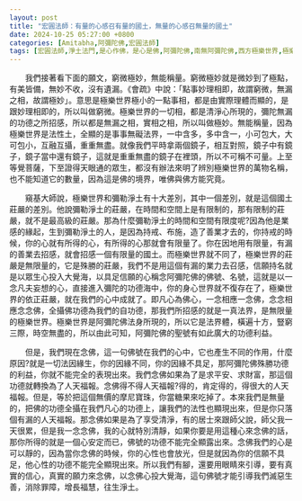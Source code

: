 ```yaml
---
layout: post
title: "宏圓法師：有量的心感召有量的國土，無量的心感召無量的國土"
date: 2024-10-25 05:27:00 +0800
categories: [Amitabha,阿彌陀佛,宏圓法師]
tags: [宏圓法師,淨土法門,是心作佛，是心是佛,阿彌陀佛,南無阿彌陀佛,西方極樂世界,極樂世界,念佛,十念法,都攝六根,老實念佛,帶業往生,信願持名,無量壽經,華嚴經,一即一切，一切即一,不可以少善根福德因緣得生彼國,凡所有相，皆是虛妄,一切有為法，如夢幻泡影,地獄門前僧道多,魔障,道高一尺，魔高一丈,謠言止於智者,佛氏門中，有求必應,因果通三世,三尸神,祿盡人亡,福報,天地有司過之神,楞嚴經,魔境,無佛亦無魔,起心動念,邪師說法，如恆河沙,佛法重實質不重形式,起心動念,不間斷,蓮花,佛力加持,因果,持戒,身口意,五戒,持戒,果報,懺悔]
---
```


　　我們接著看下面的願文，窮微極妙，無能稱量。窮微極妙就是微妙到了極點，有美皆備，無妙不收，沒有遺漏。《會疏》中說：「點事妙理相即，故謂窮微，無漏之相，故謂極妙」。意思是極樂世界極小的一點事相，都是由實際理體而顯的，是跟妙理相即的，所以叫做窮微。極樂世界的一切相，都是清淨心所現的，彌陀無漏的功德之所招感，所以都是無漏之相，實相之相，所以叫做極妙。無能稱量，因為極樂世界是法性土，全顯的是事事無礙法界，一中含多，多中含一，小可包大，大可包小，互融互攝，重重無盡。就像我們平時拿兩個鏡子，相互對照，鏡子中有鏡子，鏡子當中還有鏡子，這就是重重無盡的鏡子在裡頭，所以不可稱不可量。上至等覺菩薩，下至證得天眼通的眾生，都沒有辦法來明了辨別極樂世界的萬物名稱，也不能知道它的數量，因為這是佛的境界，唯佛與佛方能究竟。      

　　窺基大師說，極樂世界和彌勒淨土有十大差別，其中一個差別，就是這個國土莊嚴的差別。他說彌勒淨土的莊嚴，在時間和空間上是有限制的，那有限制的莊嚴，就不是最高級的莊嚴。那為什麼彌勒淨土的時間和空間有限度呢?因為他是業感的緣起，生到彌勒淨土的人，是因為持戒、布施，造了善業才去的，你持戒的時候，你的心就有所得的心，有所得的心那就會有限量了。你在因地用有限量，有漏的善業去招感，就會招感一個有限量的國土。而極樂世界就不同了，極樂世界的莊嚴是無限量的，它是殊勝的莊嚴，我們不是用這個有漏的業力去召感，信願持名就是以眾生心投入大覺海，以具足信願的心稱念阿彌陀佛的佛號、名號，這就是以一念凡夫妄想的心，直接進入彌陀的功德海中，你的身心世界就不復存在了，極樂世界的依正莊嚴，就在我們的心中成就了。即凡心為佛心，一念相應一念佛，念念相應念念佛，全攝佛功德為我們的自功德，那我們所招感的就是一真法界，是無限量的極樂世界。極樂世界是阿彌陀佛法身所現的，所以它是法界體，橫遍十方，豎窮三際，時空無盡的，所以由此可知，阿彌陀佛的聖號有如此廣大的功德利益。       

　　但是，我們現在念佛，這一句佛號在我們的心中，它也產生不同的作用，什麼原因?就是一切法因緣生，你的因緣不同，你的因緣不具足，那阿彌陀佛殊勝功德的利益，你就不能完全的表現出來。我們念佛如果為了是求平安、求財富，那這個功德就轉換為了人天福報。念佛得不得人天福報?得的，肯定得的，得很大的人天福報。但是，等於把這個無價的摩尼寶珠，你當糖果來吃掉了。本來我們是無量的，把佛的功德全攝在我們凡心的功德上，讓我們的法性也顯現出來，但是你只落個有漏的人天福報。那念佛如果是為了享受清淨，有的居士來跟師父說，師父我一天很累，但是我一念念佛，我的心就特別清靜，如果你要是用這種心來念佛的話，那你所得的就是一個心安定而已，佛號的功德不能完全顯露出來。念佛我們的心是可以靜的，因為當你念佛的時候，你的心性也會放光，但是就因為你的信願不具足，他心性的功德不能完全顯現出來。所以我們有腳，還要用眼睛來引導，要有真實的信心，真實的願力來念佛，以念佛心投大覺海，這句佛號才能引導我們滅惡生善，消除罪障，增長福慧，往生淨土。
